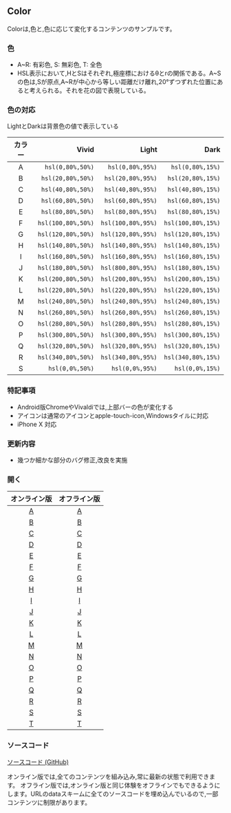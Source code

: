## Color

Colorは,色と,色に応じて変化するコンテンツのサンプルです。

### 色
- A\~R: 有彩色, S: 無彩色, T: 全色
- HSL表示において,HとSはそれぞれ,極座標におけるθとrの関係である。A\~Sの色は,Sが原点,A\~Rが中心から等しい距離だけ離れ,20°ずつずれた位置にあると考えられる。それを花の図で表現している。

### 色の対応
LightとDarkは背景色の値で表示している

| カラー |        Vivid       |        Light       |        Dark        |
|:-----:|-------------------:|-------------------:|-------------------:|
|   A   |   `hsl(0,80%,50%)` |   `hsl(0,80%,95%)` |   `hsl(0,80%,15%)` |
|   B   |  `hsl(20,80%,50%)` |  `hsl(20,80%,95%)` |  `hsl(20,80%,15%)` |
|   C   |  `hsl(40,80%,50%)` |  `hsl(40,80%,95%)` |  `hsl(40,80%,15%)` |
|   D   |  `hsl(60,80%,50%)` |  `hsl(60,80%,95%)` |  `hsl(60,80%,15%)` |
|   E   |  `hsl(80,80%,50%)` |  `hsl(80,80%,95%)` |  `hsl(80,80%,15%)` |
|   F   | `hsl(100,80%,50%)` | `hsl(100,80%,95%)` | `hsl(100,80%,15%)` |
|   G   | `hsl(120,80%,50%)` | `hsl(120,80%,95%)` | `hsl(120,80%,15%)` |
|   H   | `hsl(140,80%,50%)` | `hsl(140,80%,95%)` | `hsl(140,80%,15%)` |
|   I   | `hsl(160,80%,50%)` | `hsl(160,80%,95%)` | `hsl(160,80%,15%)` |
|   J   | `hsl(180,80%,50%)` | `hsl(800,80%,95%)` | `hsl(180,80%,15%)` |
|   K   | `hsl(200,80%,50%)` | `hsl(200,80%,95%)` | `hsl(200,80%,15%)` |
|   L   | `hsl(220,80%,50%)` | `hsl(220,80%,95%)` | `hsl(220,80%,15%)` |
|   M   | `hsl(240,80%,50%)` | `hsl(240,80%,95%)` | `hsl(240,80%,15%)` |
|   N   | `hsl(260,80%,50%)` | `hsl(260,80%,95%)` | `hsl(260,80%,15%)` |
|   O   | `hsl(280,80%,50%)` | `hsl(280,80%,95%)` | `hsl(280,80%,15%)` |
|   P   | `hsl(300,80%,50%)` | `hsl(300,80%,95%)` | `hsl(300,80%,15%)` |
|   Q   | `hsl(320,80%,50%)` | `hsl(320,80%,95%)` | `hsl(320,80%,15%)` |
|   R   | `hsl(340,80%,50%)` | `hsl(340,80%,95%)` | `hsl(340,80%,15%)` |
|   S   |    `hsl(0,0%,50%)` |    `hsl(0,0%,95%)` |    `hsl(0,0%,15%)` |

### 特記事項
- Android版ChromeやVivaldiでは,上部バーの色が変化する
- アイコンは通常のアイコンとapple-touch-icon,Windowsタイルに対応
- iPhone X 対応

### 更新内容
- 幾つか細かな部分のバグ修正,改良を実施

### 開く

| オンライン版 | オフライン版 |
|:----------:|:----------:|
| [A](https://akimikimikimikimikimikimika.github.io/main/Color/Color-A/ "Color A オンライン版") | [A](https://akimikimikimikimikimikimika.github.io/main/Color/Color-A/offline.html "Color A オフライン版") |
| [B](https://akimikimikimikimikimikimika.github.io/main/Color/Color-B/ "Color B オンライン版") | [B](https://akimikimikimikimikimikimika.github.io/main/Color/Color-B/offline.html "Color B オフライン版") |
| [C](https://akimikimikimikimikimikimika.github.io/main/Color/Color-C/ "Color C オンライン版") | [C](https://akimikimikimikimikimikimika.github.io/main/Color/Color-C/offline.html "Color C オフライン版") |
| [D](https://akimikimikimikimikimikimika.github.io/main/Color/Color-D/ "Color D オンライン版") | [D](https://akimikimikimikimikimikimika.github.io/main/Color/Color-D/offline.html "Color D オフライン版") |
| [E](https://akimikimikimikimikimikimika.github.io/main/Color/Color-E/ "Color E オンライン版") | [E](https://akimikimikimikimikimikimika.github.io/main/Color/Color-E/offline.html "Color E オフライン版") |
| [F](https://akimikimikimikimikimikimika.github.io/main/Color/Color-F/ "Color F オンライン版") | [F](https://akimikimikimikimikimikimika.github.io/main/Color/Color-F/offline.html "Color F オフライン版") |
| [G](https://akimikimikimikimikimikimika.github.io/main/Color/Color-G/ "Color G オンライン版") | [G](https://akimikimikimikimikimikimika.github.io/main/Color/Color-G/offline.html "Color G オフライン版") |
| [H](https://akimikimikimikimikimikimika.github.io/main/Color/Color-H/ "Color H オンライン版") | [H](https://akimikimikimikimikimikimika.github.io/main/Color/Color-H/offline.html "Color H オフライン版") |
| [I](https://akimikimikimikimikimikimika.github.io/main/Color/Color-I/ "Color I オンライン版") | [I](https://akimikimikimikimikimikimika.github.io/main/Color/Color-I/offline.html "Color I オフライン版") |
| [J](https://akimikimikimikimikimikimika.github.io/main/Color/Color-J/ "Color J オンライン版") | [J](https://akimikimikimikimikimikimika.github.io/main/Color/Color-J/offline.html "Color J オフライン版") |
| [K](https://akimikimikimikimikimikimika.github.io/main/Color/Color-K/ "Color K オンライン版") | [K](https://akimikimikimikimikimikimika.github.io/main/Color/Color-K/offline.html "Color K オフライン版") |
| [L](https://akimikimikimikimikimikimika.github.io/main/Color/Color-L/ "Color L オンライン版") | [L](https://akimikimikimikimikimikimika.github.io/main/Color/Color-L/offline.html "Color L オフライン版") |
| [M](https://akimikimikimikimikimikimika.github.io/main/Color/Color-M/ "Color M オンライン版") | [M](https://akimikimikimikimikimikimika.github.io/main/Color/Color-M/offline.html "Color M オフライン版") |
| [N](https://akimikimikimikimikimikimika.github.io/main/Color/Color-N/ "Color N オンライン版") | [N](https://akimikimikimikimikimikimika.github.io/main/Color/Color-N/offline.html "Color N オフライン版") |
| [O](https://akimikimikimikimikimikimika.github.io/main/Color/Color-O/ "Color O オンライン版") | [O](https://akimikimikimikimikimikimika.github.io/main/Color/Color-O/offline.html "Color O オフライン版") |
| [P](https://akimikimikimikimikimikimika.github.io/main/Color/Color-P/ "Color P オンライン版") | [P](https://akimikimikimikimikimikimika.github.io/main/Color/Color-P/offline.html "Color P オフライン版") |
| [Q](https://akimikimikimikimikimikimika.github.io/main/Color/Color-Q/ "Color Q オンライン版") | [Q](https://akimikimikimikimikimikimika.github.io/main/Color/Color-Q/offline.html "Color Q オフライン版") |
| [R](https://akimikimikimikimikimikimika.github.io/main/Color/Color-R/ "Color R オンライン版") | [R](https://akimikimikimikimikimikimika.github.io/main/Color/Color-R/offline.html "Color R オフライン版") |
| [S](https://akimikimikimikimikimikimika.github.io/main/Color/Color-S/ "Color S オンライン版") | [S](https://akimikimikimikimikimikimika.github.io/main/Color/Color-S/offline.html "Color S オフライン版") |
| [T](https://akimikimikimikimikimikimika.github.io/main/Color/Color-T/ "Color T オンライン版") | [T](https://akimikimikimikimikimikimika.github.io/main/Color/Color-T/offline.html "Color T オフライン版") |

### ソースコード
 [ソースコード (GitHub)](https://github.com/akimikimikimikimikimikimika/main/tree/master/Color "ソースコード")

オンライン版では,全てのコンテンツを組み込み,常に最新の状態で利用できます。
オフライン版では,オンライン版と同じ体験をオフラインでもできるようにします。URLのdataスキームに全てのソースコードを埋め込んでいるので,一部コンテンツに制限があります。
